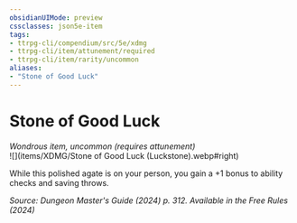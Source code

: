 ```yaml
---
obsidianUIMode: preview
cssclasses: json5e-item
tags:
- ttrpg-cli/compendium/src/5e/xdmg
- ttrpg-cli/item/attunement/required
- ttrpg-cli/item/rarity/uncommon
aliases: 
- "Stone of Good Luck"
---
```

# Stone of Good Luck
*Wondrous item, uncommon (requires attunement)*  
![](items/XDMG/Stone of Good Luck (Luckstone).webp#right)  


While this polished agate is on your person, you gain a +1 bonus to ability checks and saving throws.

*Source: Dungeon Master's Guide (2024) p. 312. Available in the Free Rules (2024)*